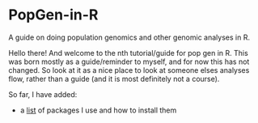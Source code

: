 # PopGen-in-R
A guide on doing population genomics and other genomic analyses in R.

Hello there! And welcome to the nth tutorial/guide for pop gen in R. This was born mostly as a guide/reminder to myself, and for now this has not changed. So look at it as a nice place to look at someone elses analyses flow, rather than a guide (and it is most definitely not a course).

So far, I have added:

- a [list](https://github.com/MboiTui/PopGen-in-R/blob/main/R_Packages_I_Often_Use.md) of packages I use and how to install them
